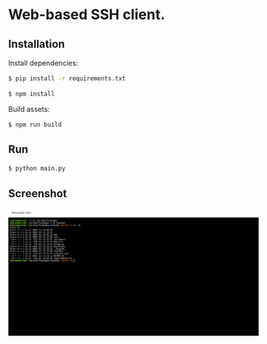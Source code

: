 # Web-based SSH client.

## Installation

Install dependencies:

```sh
$ pip install -r requirements.txt
```

```sh
$ npm install
```


Build assets:

```sh
$ npm run build
```


## Run

```sh
$ python main.py
```

## Screenshot

![static/tornamiko.png](static/tornamiko.png)





